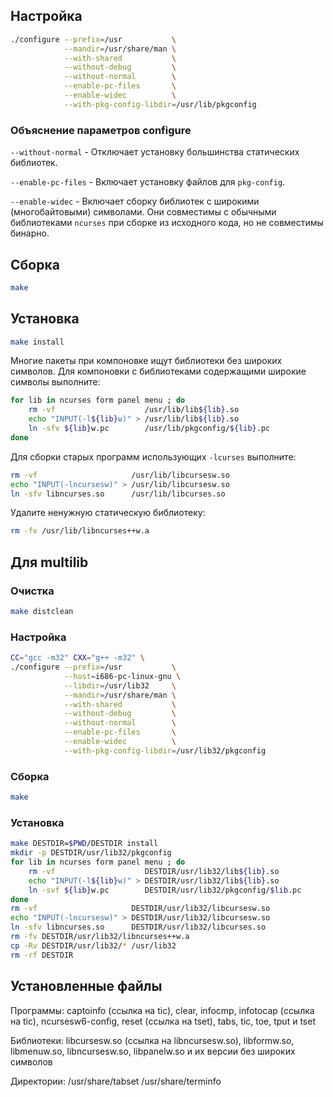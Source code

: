 <package-info :package="package" showsbu2></package-info>

<script>
		new Vue({
		el: '#main',
		data: { package: {} },
		mounted: function () {
				this.getPackage('ncurses');
		},
		methods: {
			getPackage: function(name) {
					getPackage(name)
					.then(response => this.package = response);
			},
		}
  })
</script>

## Настройка


```bash
./configure --prefix=/usr           \
            --mandir=/usr/share/man \
            --with-shared           \
            --without-debug         \
            --without-normal        \
            --enable-pc-files       \
            --enable-widec          \
            --with-pkg-config-libdir=/usr/lib/pkgconfig
```

### Объяснение параметров configure

`--without-normal` - Отключает установку большинства статических библиотек.

`--enable-pc-files` - Включает установку файлов для `pkg-config`.

`--enable-widec` - Включает сборку библиотек с широкими (многобайтовыми) символами. Они совместимы с обычными библиотеками `ncurses` при сборке из исходного кода, но не совместимы бинарно.

## Сборка


```bash
make
```

## Установка

```bash
make install
```

Многие пакеты при компоновке ищут библиотеки без широких символов. Для компоновки с библиотеками содержащими широкие символы выполните:

```bash
for lib in ncurses form panel menu ; do
    rm -vf                    /usr/lib/lib${lib}.so
    echo "INPUT(-l${lib}w)" > /usr/lib/lib${lib}.so
    ln -sfv ${lib}w.pc        /usr/lib/pkgconfig/${lib}.pc
done
```

Для сборки старых программ использующих `-lcurses` выполните:

```bash
rm -vf                     /usr/lib/libcursesw.so
echo "INPUT(-lncursesw)" > /usr/lib/libcursesw.so
ln -sfv libncurses.so      /usr/lib/libcurses.so
```

Удалите ненужную статическую библиотеку:

```bash
rm -fv /usr/lib/libncurses++w.a
```

<!-- TODO добавить инфу о сборке libncurses.so.5, но нужен многострочный хелпер --> 
 
## Для multilib

### Очистка

```bash
make distclean
```

### Настройка

```bash
CC="gcc -m32" CXX="g++ -m32" \
./configure --prefix=/usr           \
            --host=i686-pc-linux-gnu \
            --libdir=/usr/lib32     \
            --mandir=/usr/share/man \
            --with-shared           \
            --without-debug         \
            --without-normal        \
            --enable-pc-files       \
            --enable-widec          \
            --with-pkg-config-libdir=/usr/lib32/pkgconfig
```

### Сборка 

```bash
make
```

### Установка

```bash
make DESTDIR=$PWD/DESTDIR install
mkdir -p DESTDIR/usr/lib32/pkgconfig
for lib in ncurses form panel menu ; do
    rm -vf                    DESTDIR/usr/lib32/lib${lib}.so
    echo "INPUT(-l${lib}w)" > DESTDIR/usr/lib32/lib${lib}.so
    ln -svf ${lib}w.pc        DESTDIR/usr/lib32/pkgconfig/$lib.pc
done
rm -vf                     DESTDIR/usr/lib32/libcursesw.so
echo "INPUT(-lncursesw)" > DESTDIR/usr/lib32/libcursesw.so
ln -sfv libncurses.so      DESTDIR/usr/lib32/libcurses.so
rm -fv DESTDIR/usr/lib32/libncurses++w.a
cp -Rv DESTDIR/usr/lib32/* /usr/lib32
rm -rf DESTDIR
```

<!-- TODO добавить инфу о сборке 32-bit libncurses.so.5, но нужен многострочный хелпер --> 

## Установленные файлы

Программы: captoinfo (ссылка на tic), clear, infocmp, infotocap (ссылка на tic), ncursesw6-config, reset (ссылка на tset), tabs, tic, toe, tput и tset

Библиотеки: libcursesw.so (ссылка на libncursesw.so), libformw.so, libmenuw.so, libncursesw.so, libpanelw.so и их версии без широких символов

Директории: /usr/share/tabset /usr/share/terminfo

